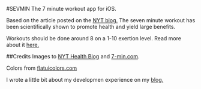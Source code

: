 #SEVMIN
The 7 minute workout app for iOS.

Based on the article posted on the [NYT blog.](http://well.blogs.nytimes.com/2013/05/09/the-scientific-7-minute-workout/) The seven minute workout has been scientifically shown to promote health and yield large benefits.

Workouts should be done around 8 on a 1-10 exertion level. Read more about it [here.](http://journals.lww.com/acsm-healthfitness/Fulltext/2013/05000/HIGH_INTENSITY_CIRCUIT_TRAINING_USING_BODY_WEIGHT_.5.aspx)

##Credits
Images to [NYT Health Blog](http://well.blogs.nytimes.com/2013/05/09/the-scientific-7-minute-workout/) and  [7-min.com](7-min.com).

Colors from [flatuicolors.com](http://flatuicolors.com)

I wrote a little bit about my developmen experience on my [blog.](http://michaelasena.com/blog/2013/05/30/sevmin/)
